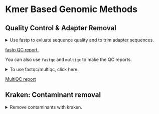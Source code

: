 # Kmer Based Genomic Methods

## Quality Control & Adapter Removal

<details>

<summary>Use fastp to evluate sequence quality and to trim adapter sequences.</summary>

```
echo `hostname`
date

#################################################################
# Trimming/QC of reads using fastp
#################################################################

module load fastp/0.23.2
 
# Set up directories
INDIR=/core/projects/EBP/conservation/isotria/kmer_methods/01_raw_reads/GenomeKmer_Orchid_Sept2023
readpair=Fetter_Orchid_lysed_S449_L003

REPORTDIR=/core/projects/EBP/conservation/isotria/kmer_methods/02_quality_control/fastp_reports
mkdir -p $REPORTDIR

TRIMDIR=/core/projects/EBP/conservation/isotria/kmer_methods/02_quality_control/trimmed_sequences
mkdir -p $TRIMDIR

# run fastp to trim and generate reports on reads
fastp \
    --in1 $INDIR/${readpair}_R1_001.fastq.gz \
    --in2 $INDIR/${readpair}_R2_001.fastq.gz \
    --out1 $TRIMDIR/${readpair}_trim_R1.fastq.gz \
    --out2 $TRIMDIR/${readpair}_trim_R2.fastq.gz \
    --json $REPORTDIR/${readpair}_fastp.json \
    --html $REPORTDIR/${readpair}_fastp.html

module purge

########################################################
## Quality Control with fastqc 
#########################################################

module load fastqc/0.11.7

FASTQC=/core/projects/EBP/conservation/isotria/kmer_methods/02_quality_control/fastqc_reports
mkdir -p $FASTQC

fastqc --outdir $FASTQC $TRIMDIR/${readpair}_trim_{R1..R2}.fastq.gz

```

</details>

[fastp QC report.](assets/Fetter_Orchid_lysed_S449_L003_fastp.html)

You can also use `fastqc` and `multiqc` to make the QC reports.

<details>
<summary>To use fastqc/multiqc, click here.</summary>

```
echo `hostname`

#################################################################
# FASTQC of raw reads 
#################################################################
# create an output directory to hold fastqc output
DIR="raw"
mkdir -p ${DIR}_fastqc
readDir=/core/projects/EBP/conservation/isotria/kmer_methods/01_raw_reads/GenomeKmer_Orchid_Sept2023


module load fastqc/0.11.7

readpair=Fetter_Orchid_lysed_S449_L003
fastqc --threads 4 --outdir ./${DIR}_fastqc/ $readDir/${readpair}_R1_001.fastq.gz $readDir/${readpair}_R2_001.fastq.gz

#################################################################
# MULTIQC of raw reads 
#################################################################
module load MultiQC/1.9

mkdir -p ${DIR}_multiqc
multiqc --outdir ${DIR}_multiqc ./${DIR}_fastqc/

```

</details>

[MultiQC report](assets/raw_multiqc/multiqc_report.html)

## Kraken: Contaminant removal

<details>
<summary>Remove contaminants with kraken.</summary>

```
hostname
date

module load kraken/2.1.2
module load jellyfish/2.3.0

OUTDIR=/core/projects/EBP/conservation/isotria/kmer_methods/02_quality_control/kraken
mkdir -p $OUTDIR

readDir=/core/projects/EBP/conservation/isotria/kmer_methods/02_quality_control/trimmed_sequences
readpair=Fetter_Orchid_lysed_S449_L003_trim

kraken2 -db /isg/shared/databases/kraken2/Standard \
    --paired $readDir/${readpair}_R1.fastq.gz $readDir/${readpair}_R2.fastq.gz \
	--use-names \
	--threads 16 \
	--output $OUTDIR/${readpair}_kraken_general.out \
	--unclassified-out $OUTDIR/${readpair}_unclassified#.fastq \
	--classified-out $OUTDIR/${readpair}_classified#.fastq \
	--report $OUTDIR/${readpair}_kraken_report.txt \
	--use-mpa-style 

date
```

</details>


